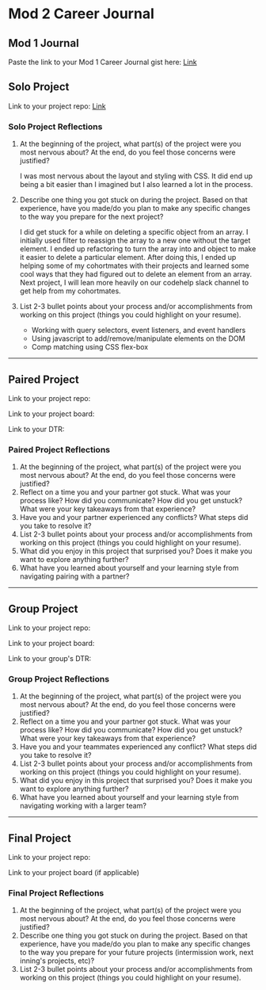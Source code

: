 # Mod 2 Career Journal

## Mod 1 Journal

Paste the link to your Mod 1 Career Journal gist here: [Link](https://github.com/JarenGarman/m1_project_reflections)

## Solo Project

Link to your project repo: [Link](https://github.com/JarenGarman/hang-in-there)

### Solo Project Reflections

1. At the beginning of the project, what part(s) of the project were you most nervous about? At the end, do you feel those concerns were justified?

    I was most nervous about the layout and styling with CSS. It did end up being a bit easier than I imagined but I also learned a lot in the process.

2. Describe one thing you got stuck on during the project. Based on that experience, have you made/do you plan to make any specific changes to the way you prepare for the next project?

    I did get stuck for a while on deleting a specific object from an array. I initially used filter to reassign the array to a new one without the target element. I ended up refactoring to turn the array into and object to make it easier to delete a particular element. After doing this, I ended up helping some of my cohortmates with their projects and learned some cool ways that they had figured out to delete an element from an array. Next project, I will lean more heavily on our codehelp slack channel to get help from my cohortmates.

3. List 2-3 bullet points about your process and/or accomplishments from working on this project (things you could highlight on your resume).

    - Working with query selectors, event listeners, and event handlers
    - Using javascript to add/remove/manipulate elements on the DOM
    - Comp matching using CSS flex-box

---

## Paired Project

Link to your project repo:

Link to your project board:

Link to your DTR:

### Paired Project Reflections

1. At the beginning of the project, what part(s) of the project were you most nervous about? At the end, do you feel those concerns were justified?
2. Reflect on a time you and your partner got stuck. What was your process like? How did you communicate? How did you get unstuck?  What were your key takeaways from that experience?
3. Have you and your partner experienced any conflicts? What steps did you take to resolve it?
4. List 2-3 bullet points about your process and/or accomplishments from working on this project (things you could highlight on your resume).
5. What did you enjoy in this project that surprised you? Does it make you want to explore anything further?
6. What have you learned about yourself and your learning style from navigating pairing with a partner?

---

## Group Project

Link to your project repo:

Link to your project board:

Link to your group's DTR:

### Group Project Reflections

1. At the beginning of the project, what part(s) of the project were you most nervous about? At the end, do you feel those concerns were justified?
2. Reflect on a time you and your partner got stuck. What was your process like? How did you communicate? How did you get unstuck?  What were your key takeaways from that experience?
3. Have you and your teammates experienced any conflict? What steps did you take to resolve it?
4. List 2-3 bullet points about your process and/or accomplishments from working on this project (things you could highlight on your resume).
5. What did you enjoy in this project that surprised you? Does it make you want to explore anything further?
6. What have you learned about yourself and your learning style from navigating working with a larger team?

---

## Final Project

Link to your project repo:

Link to your project board (if applicable)

### Final Project Reflections

1. At the beginning of the project, what part(s) of the project were you most nervous about? At the end, do you feel those concerns were justified?
2. Describe one thing you got stuck on during the project. Based on that experience, have you made/do you plan to make any specific changes to the way you prepare for your future projects (intermission work, next inning's projects, etc)?
3. List 2-3 bullet points about your process and/or accomplishments from working on this project (things you could highlight on your resume).
